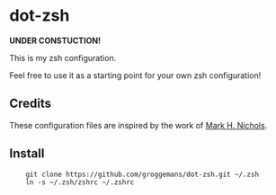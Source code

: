 # dot-zsh

**UNDER CONSTUCTION!**

This is my zsh configuration.

Feel free to use it as a starting point for your own zsh configuration!

## Credits

These configuration files are inspired by the work of
[Mark H. Nichols](http://zanshin.net/2013/02/02/zsh-configuration-from-the-ground-up/).


## Install

```shell
    git clone https://github.com/groggemans/dot-zsh.git ~/.zsh
    ln -s ~/.zsh/zshrc ~/.zshrc
```
